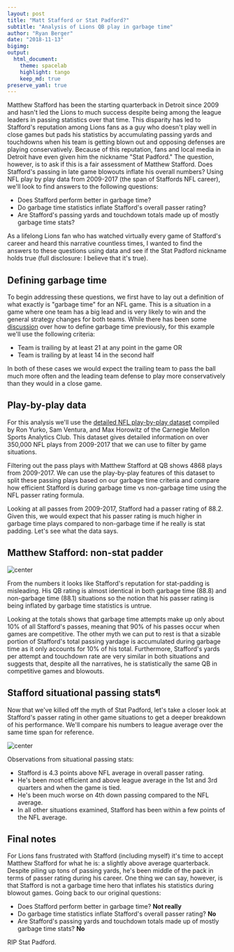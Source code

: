 ```yaml
---
layout: post
title: "Matt Stafford or Stat Padford?"
subtitle: "Analysis of Lions QB play in garbage time"
author: "Ryan Berger"
date: "2018-11-13"
bigimg:
output: 
  html_document:
    theme: spacelab	
    highlight: tango	
    keep_md: true
preserve_yaml: true
---
```


Matthew Stafford has been the starting quarterback in Detroit since 2009 and hasn't led the Lions to much success despite being among the league leaders in passing statistics over that time. This disparity has led to Stafford's reputation among Lions fans as a guy who doesn't play well in close games but pads his statistics by accumulating passing yards and touchdowns when his team is getting blown out and opposing defenses are playing conservatively. Because of this reputation, fans and local media in Detroit have even given him the nickname "Stat Padford." The question, however, is to ask if this is a fair assessment of Matthew Stafford. Does Stafford's passing in late game blowouts inflate his overall numbers? Using NFL play by play data from 2009-2017 (the span of Staffords NFL career), we'll look to find answers to the following questions:

- Does Stafford perform better in garbage time?
- Do garbage time statistics inflate Stafford's overall passer rating?
- Are Stafford's passing yards and touchdown totals made up of mostly garbage time stats?

As a lifelong Lions fan who has watched virtually every game of Stafford's career and heard this narrative countless times, I wanted to find the answers to these questions using data and see if the Stat Padford nickname holds true (full disclosure: I believe that it's true).


## Defining garbage time 
To begin addressing these questions, we first have to lay out a definition of what exactly is "garbage time" for an NFL game. This is a situation in a game where one team has a big lead and is very likely to win and the general strategy changes for both teams. While there has been some [discussion](https://www.profootballfocus.com/news/defining-garbage-time) over how to define garbage time previously, for this example we'll use the following criteria:

- Team is trailing by at least 21 at any point in the game OR
- Team is trailing by at least 14 in the second half

In both of these cases we would expect the trailing team to pass the ball much more often and the leading team defense to play more conservatively than they would in a close game.


## Play-by-play data
For this analysis we'll use the [detailed NFL play-by-play dataset](https://www.kaggle.com/maxhorowitz/nflplaybyplay2009to2016) compiled by Ron Yurko, Sam Ventura, and Max Horowitz of the Carnegie Mellon Sports Analytics Club. This dataset gives detailed information on over 350,000 NFL plays from 2009-2017 that we can use to filter by game situations.

Filtering out the pass plays with Matthew Stafford at QB shows 4868 plays from 2009-2017. We can use the play-by-play features of this dataset to split these passing plays based on our garbage time criteria and compare how efficient Stafford is during garbage time vs non-garbage time using the NFL passer rating formula.

Looking at all passes from 2009-2017, Stafford had a passer rating of 88.2. Given this, we would expect that his passer rating is much higher in garbage time plays compared to non-garbage time if he really is stat padding. Let's see what the data says.



## Matthew Stafford: non-stat padder


![center](https://rberger997.github.io/img/2018-11-13-Stat-Padford/stafford_table1.png)

From the numbers it looks like Stafford's reputation for stat-padding is misleading. His QB rating is almost identical in both garbage time (88.8) and non-garbage time (88.1) situations so the notion that his passer rating is being inflated by garbage time statistics is untrue.

Looking at the totals shows that garbage time attempts make up only about 10% of all Stafford's passes, meaning that 90% of his passes occur when games are competitive. The other myth we can put to rest is that a sizable portion of Stafford's total passing yardage is accumulated during garbage time as it only accounts for 10% of his total. Furthermore, Stafford's yards per attempt and touchdown rate are very similar in both situations and suggests that, despite all the narratives, he is statistically the same QB in competitive games and blowouts.


## Stafford situational passing stats¶
Now that we've killed off the myth of Stat Padford, let's take a closer look at Stafford's passer rating in other game situations to get a deeper breakdown of his performance. We'll compare his numbers to league average over the same time span for reference.

![center](https://rberger997.github.io/img/2018-11-13-Stat-Padford/stafford_table2.png)

Observations from situational passing stats:

- Stafford is 4.3 points above NFL average in overall passer rating.
- He's been most efficient and above league average in the 1st and 3rd quarters and when the game is tied.
- He's been much worse on 4th down passing compared to the NFL average.
- In all other situations examined, Stafford has been within a few points of the NFL average.


## Final notes
For Lions fans frustrated with Stafford (including myself) it's time to accept Matthew Stafford for what he is: a slightly above average quarterback. Despite piling up tons of passing yards, he's been middle of the pack in terms of passer rating during his career. One thing we can say, however, is that Stafford is not a garbage time hero that inflates his statistics during blowout games. Going back to our original questions:

- Does Stafford perform better in garbage time? **Not really**
- Do garbage time statistics inflate Stafford's overall passer rating? **No**
- Are Stafford's passing yards and touchdown totals made up of mostly garbage time stats? **No**

RIP Stat Padford.
